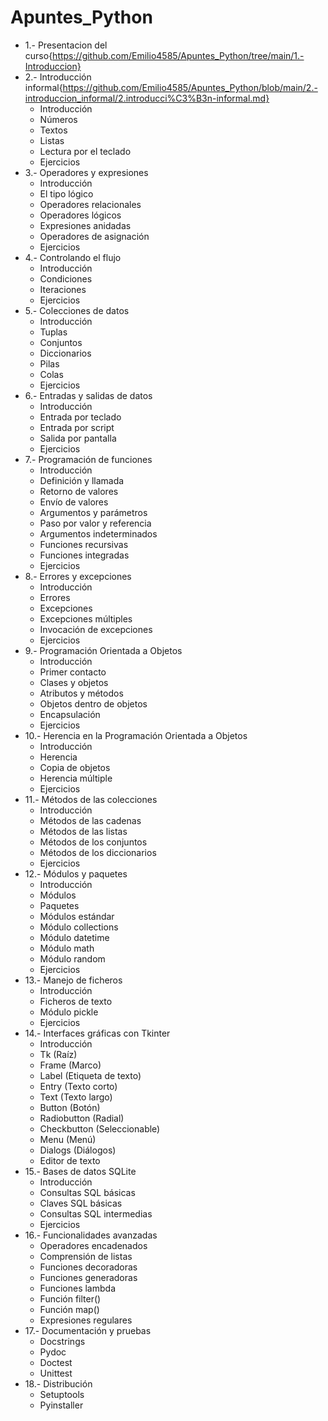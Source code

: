 # Apuntes_Python

-   1.- Presentacion del curso{https://github.com/Emilio4585/Apuntes_Python/tree/main/1.-Introduccion}
-   2.- Introducción informal{https://github.com/Emilio4585/Apuntes_Python/blob/main/2.-introduccion_informal/2.introducci%C3%B3n-informal.md}
    -   Introducción
    -   Números
    -   Textos
    -   Listas
    -   Lectura por el teclado
    -   Ejercicios
-   3.- Operadores y expresiones
    -   Introducción
    -   El tipo lógico
    -   Operadores relacionales
    -   Operadores lógicos
    -   Expresiones anidadas
    -   Operadores de asignación
    -   Ejercicios
-   4.- Controlando el flujo
    -   Introducción
    -   Condiciones
    -   Iteraciones
    -   Ejercicios
-   5.- Colecciones de datos
    -   Introducción
    -   Tuplas
    -   Conjuntos
    -   Diccionarios
    -   Pilas
    -   Colas
    -   Ejercicios
-   6.- Entradas y salidas de datos
    -   Introducción
    -   Entrada por teclado
    -   Entrada por script
    -   Salida por pantalla
    -   Ejercicios
-   7.- Programación de funciones
    -   Introducción
    -   Definición y llamada
    -   Retorno de valores
    -   Envío de valores
    -   Argumentos y parámetros
    -   Paso por valor y referencia
    -   Argumentos indeterminados
    -   Funciones recursivas
    -   Funciones integradas
    -   Ejercicios
-   8.- Errores y excepciones
    -   Introducción
    -   Errores
    -   Excepciones
    -   Excepciones múltiples
    -   Invocación de excepciones
    -   Ejercicios
-   9.- Programación Orientada a Objetos
    -   Introducción
    -   Primer contacto
    -   Clases y objetos
    -   Atributos y métodos
    -   Objetos dentro de objetos
    -   Encapsulación
    -   Ejercicios
-   10.- Herencia en la Programación Orientada a Objetos
    -   Introducción
    -   Herencia
    -   Copia de objetos
    -   Herencia múltiple
    -   Ejercicios
-   11.- Métodos de las colecciones
    -   Introducción
    -   Métodos de las cadenas
    -   Métodos de las listas
    -   Métodos de los conjuntos
    -   Métodos de los diccionarios
    -   Ejercicios
-   12.- Módulos y paquetes
    -   Introducción
    -   Módulos
    -   Paquetes
    -   Módulos estándar
    -   Módulo collections
    -   Módulo datetime
    -   Módulo math
    -   Módulo random
    -   Ejercicios
-   13.- Manejo de ficheros
    -   Introducción
    -   Ficheros de texto
    -   Módulo pickle
    -   Ejercicios
-   14.- Interfaces gráficas con Tkinter
    -   Introducción
    -   Tk (Raíz)
    -   Frame (Marco)
    -   Label (Etiqueta de texto)
    -   Entry (Texto corto)
    -   Text (Texto largo)
    -   Button (Botón)
    -   Radiobutton (Radial)
    -   Checkbutton (Seleccionable)
    -   Menu (Menú)
    -   Dialogs (Diálogos)
    -   Editor de texto
-   15.- Bases de datos SQLite
    -   Introducción
    -   Consultas SQL básicas
    -   Claves SQL básicas
    -   Consultas SQL intermedias
    -   Ejercicios
-   16.- Funcionalidades avanzadas
    -   Operadores encadenados
    -   Comprensión de listas
    -   Funciones decoradoras
    -   Funciones generadoras
    -   Funciones lambda
    -   Función filter()
    -   Función map()
    -   Expresiones regulares
-   17.- Documentación y pruebas
    -   Docstrings
    -   Pydoc
    -   Doctest
    -   Unittest
-   18.- Distribución
    -   Setuptools
    -   Pyinstaller
